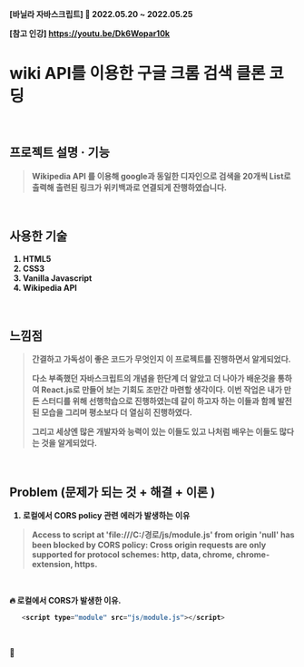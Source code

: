 <b>[바닐라 자바스크립트]  📆 2022.05.20 ~ 2022.05.25

[참고 인강] https://youtu.be/Dk6Wopar10k


# wiki API를 이용한 구글 크롬 검색 클론 코딩

</br>

## 프로젝트 설명 · 기능
> Wikipedia API 를 이용해 google과 동일한 디자인으로 검색을 20개씩 List로 출력해 출련된 링크가 위키백과로 연결되게 잔행하였습니다.
  
  
  </br>
  
## 사용한 기술
  1. HTML5
  2. CSS3
  3. Vanilla Javascript
  4. Wikipedia API


</br>

## 느낌점
> 간결하고 가독성이 좋은 코드가 무엇인지 이 프로젝트를 진행하면서 알게되었다.
> 
> 다소 부족했던 자바스크립트의 개념을 한단계 더 알았고 더 나아가 배운것을 통하여 React.js로 만들어 보는 기회도 조만간 마련할 생각이다. 이번 작업은 내가 만든 스터디를 위해 선행학습으로 진행하였는데 같이 하고자 하는 이들과 함께 발전된 모습을 그리며 평소보다 더 열심히 진행하였다. 
> 
> 그리고 세상엔 많은 개발자와 능력이 있는 이들도 있고 나처럼 배우는 이들도 많다는 것을 알게되었다.


</br>

##  Problem (문제가 되는 것 + 해결 + 이론 )

1. 로컬에서 CORS policy 관련 에러가 발생하는 이유

>Access to script at 'file:///C:/경로/js/module.js' from origin 'null' has been blocked by CORS policy: Cross origin requests are only supported for protocol schemes: http, data, chrome, chrome-extension, https.


</br>

🔥 로컬에서 CORS가 발생한 이유.

 ```javascript
    <script type="module" src="js/module.js"></script>
 ```
 
 </br>
 
🌟<script type=module>의 특성 
  
 > [MDN 참고 문서 - https://developer.mozilla.org/ko/docs/Web/JavaScript/Guide/Modules]
 >
 > type을 module로 설정한<script> 태그가 포함된 HTML 파일을 로컬에서 로드할 경우 자바스크립트 모듈 보안 요구사항으로 인해 CORS 오류가 발생한다고 합니다. 그 때문에 ajax로 요청한 것임 아님에도 불구하고 CORS 오류가 발생
  
   </br>
  
 ##### 🙌 해결방법 
  
 1. 터미널을 켜서 해당 http-server을 전역으로 설치해 줍니다.
  
   ```javascript
   npm install http-server -g
 ```
  
 </br>
    
 2. 명령어로 http-server를 실행시켜 해당 폴더를 서버에 올립니다.

  ```javascript
   npx http-server
 ```
 
  </br>
  
  3. URI로 접속해서 에러가 사라진 것을 확인합니다.

  ```javascript
   http://127.0.0.1:8080
 ```
